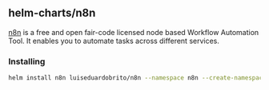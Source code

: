 ## helm-charts/n8n

[n8n](https://n8n.io) is a free and open fair-code licensed node based Workflow Automation Tool. It enables you to automate tasks across different services.

### Installing

```bash
helm install n8n luiseduardobrito/n8n --namespace n8n --create-namespace
```
